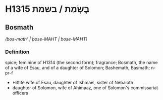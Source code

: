 # H1315 בׇּשְׂמַת / בשמת

## Bosmath

_(bos-math' | bose-MAHT | bose-MAHT)_

### Definition

spice; feminine of H1314 (the second form); fragrance; Bosmath, the name of a wife of Esau, and of a daughter of Solomon; Bashemath, Basmath; n-pr-f

- Hittite wife of Esau, daughter of Ishmael, sister of Nebaioth
- daughter of Solomon, wife of Ahimaaz, one of Solomon's commissariat officers
